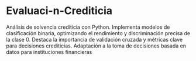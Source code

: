 # Evaluaci-n-Crediticia
Análisis de solvencia crediticia con Python. Implementa modelos de clasificación binaria, optimizando el rendimiento y discriminación precisa de la clase 0. Destaca la importancia de validación cruzada y métricas clave para decisiones crediticias. Adaptación a la toma de decisiones basada en datos para instituciones financieras
